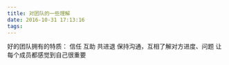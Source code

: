 ```yaml
---
title: 对团队的一些理解
date: 2016-10-31 17:13:16
tags:
---
```


好的团队拥有的特质：
信任
互助
共进退
保持沟通，互相了解对方进度、问题
让每个成员都感觉到自己很重要
